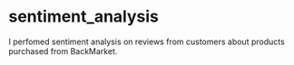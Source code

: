 # sentiment_analysis
I perfomed sentiment analysis on reviews from customers about products purchased from BackMarket.
